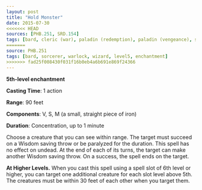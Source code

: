 ```yaml
---
layout: post
title: "Hold Monster"
date: 2015-07-30
<<<<<<< HEAD
sources: [PHB.251, SRD.154]
tags: [bard, cleric (war), paladin (redemption), paladin (vengeance), sorcerer, warlock, wizard, level5, enchantment]
=======
source: PHB.251
tags: [bard, sorcerer, warlock, wizard, level5, enchantment]
>>>>>>> fad25f008430f031f16b0eb4a6b691e869f24366
---
```


**5th-level enchantment**

**Casting Time**: 1 action

**Range**: 90 feet

**Components**: V, S, M (a small, straight piece of iron)

**Duration**: Concentration, up to 1 minute

Choose a creature that you can see within range. The target must succeed on a Wisdom saving throw or be paralyzed for the duration. This spell has no effect on undead. At the end of each of its turns, the target can make another Wisdom saving throw. On a success, the spell ends on the target.

**At Higher Levels.** When you cast this spell using a spell slot of 6th level or higher, you can target one additional creature for each slot level above 5th. The creatures must be within 30 feet of each other when you target them.
